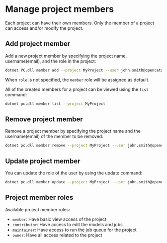# Manage project members

Each project can have their own members. Only the member of a project can access and/or modify the project.

## Add project member

Add a new project member by specifying the project name, username(email), and the role in the project:
```sh
dotnet PC.dll member add --project MyProject --user john.smith@opencatapult.net --role contributor
```
When `role` is not specified, the `member` role will be assigned as default. 

All of the created members for a project can be viewed using the `list` command:
```sh
dotnet pc.dll member list --project MyProject
```

## Remove project member

Remove a project member by specifying the project name and the username(email) of the member to be removed:
```sh
dotnet pc.dll member remove --project MyProject --user john.smith@opencatapult.net
```

## Update project member
You can update the role of the user by using the update command:
```sh
dotnet pc.dll member update --project MyProject --user john.smith@opencatapult.net --role maintainer
```

## Project member roles
Available project member roles:
- `member`: Have basic view access of the project
- `contributor`: Have access to edit the models and jobs
- `maintainer`: Have access to run the job queue for the project
- `owner`: Have all access related to the project

